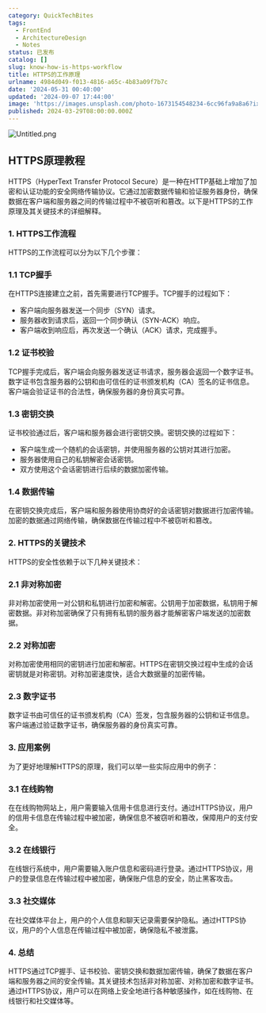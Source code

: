 ```yaml
---
category: QuickTechBites
tags:
  - FrontEnd
  - ArchitectureDesign
  - Notes
status: 已发布
catalog: []
slug: know-how-is-https-workflow
title: HTTPS的工作原理
urlname: 4984d049-f013-4816-a65c-4b83a09f7b7c
date: '2024-05-31 00:40:00'
updated: '2024-09-07 17:44:00'
image: 'https://images.unsplash.com/photo-1673154548234-6cc96fa9a8a6?ixlib=rb-4.0.3&q=85&fm=jpg&crop=entropy&cs=srgb'
published: 2024-03-29T08:00:00.000Z
---
```


![Untitled.png](https://prod-files-secure.s3.us-west-2.amazonaws.com/5d24fe63-e567-4804-86f9-9fdc62e13082/2950c759-0255-4c0a-becc-122aae8c82c0/Untitled.png?X-Amz-Algorithm=AWS4-HMAC-SHA256&X-Amz-Content-Sha256=UNSIGNED-PAYLOAD&X-Amz-Credential=ASIAZI2LB466S5P2VSAS%2F20250326%2Fus-west-2%2Fs3%2Faws4_request&X-Amz-Date=20250326T053913Z&X-Amz-Expires=3600&X-Amz-Security-Token=IQoJb3JpZ2luX2VjELz%2F%2F%2F%2F%2F%2F%2F%2F%2F%2FwEaCXVzLXdlc3QtMiJHMEUCIQCKZxTR9IyWglqWZmoiD6tdR7WvENbXO7mMbP4oQ7qlzQIgA%2FtC%2FVR7Q7gGoPNCzs1Zq9f087rxBIB5NCp5jQWyYngq%2FwMIJRAAGgw2Mzc0MjMxODM4MDUiDETN7wXsrTB7ot5E2yrcA1Jzi81mkCU%2BfOmQFD%2BmIiI6IFSQDN2vAZW2pBT5kE581KwQyxHEL3uCnkxhl5lVxNfMLYmp9Nkhc65IPzFi%2FoOjVQ3f%2BZFpweDmAoZx20QVA9udje4OT5OmP5a5xfCEu6kYL0ZR8pjzPs2%2BDByUWyrDdX3jQ0aTKcgt4ZAGlmuDSlxC%2BizTmFmz4PK8AWGTWSTK080QQ1umJ2dZKDdPUIMRaY9YR2HN8jk6SmTtwZ59wn9fjkgWsz54mfY1Fth3Z9rNE%2BKMwN4ez3Q5plF5VDltonipRkbskJZ5d8BYPGPj3HjfrghN9HlbN2ds1TIB2eLHDh7f2atw1%2BgcBqipA9jf8bWdKIGpRBUkiIupxvLhibf5aIx71nN5kFrVPVyHTb%2FepUYQgw7EwrgcanZjvVGnFQJ0zGKD3qu1elbC6J2Xtoe7izkalwDlI64SP%2B8mrtVo5KbafLwC0%2BaxvvO3bAJW09f3TNM87ixkfGpuSQ3Zi%2FD4ImZU2wD9qLXsQjRQLHNUVDPfH%2BCJ0rm5Uhv5umGiRjUliylvw%2FeLg58G6uUfgcfzMUxHL0XDDKoBFPADMNl8wl0KWl5a1pAWixSbtVdBWZo9dMw9dDUSqhupCHiWH%2F5%2FHsu55bJNz%2Fz6MIrojb8GOqUBRs2i5t87BxSzXB%2BVCS95wBUmQ0SJnis6krfSiQYPwQS%2FNGQ2CYa7tegHm69oDzgcEbqD1wbDs2BeJHJUZaQPZYL0IXlWU6urmX0o%2BXUSY4XIRIukCGHauZ5eyhZJpvRU%2Bg4kHTSKvKl3cparSZrU3u0wNkmQ%2Feo2%2F2TGqmdgFSPKFvkNqx%2B0ZfNOqlG2TqojBrgLL55wq05fe7Hz2Giaihb68kvg&X-Amz-Signature=c61fe58a8f42a5dd06b4d931cf0361991d2b9dc3487ceb156dc338f0a4964442&X-Amz-SignedHeaders=host&x-id=GetObject)


## HTTPS原理教程


HTTPS（HyperText Transfer Protocol Secure）是一种在HTTP基础上增加了加密和认证功能的安全网络传输协议。它通过加密数据传输和验证服务器身份，确保数据在客户端和服务器之间的传输过程中不被窃听和篡改。以下是HTTPS的工作原理及其关键技术的详细解释。


### 1. HTTPS工作流程


HTTPS的工作流程可以分为以下几个步骤：


### 1.1 TCP握手


在HTTPS连接建立之前，首先需要进行TCP握手。TCP握手的过程如下：

- 客户端向服务器发送一个同步（SYN）请求。
- 服务器收到请求后，返回一个同步确认（SYN-ACK）响应。
- 客户端收到响应后，再次发送一个确认（ACK）请求，完成握手。

### 1.2 证书校验


TCP握手完成后，客户端会向服务器发送证书请求，服务器会返回一个数字证书。数字证书包含服务器的公钥和由可信任的证书颁发机构（CA）签名的证书信息。客户端会验证证书的合法性，确保服务器的身份真实可靠。


### 1.3 密钥交换


证书校验通过后，客户端和服务器会进行密钥交换。密钥交换的过程如下：

- 客户端生成一个随机的会话密钥，并使用服务器的公钥对其进行加密。
- 服务器使用自己的私钥解密会话密钥。
- 双方使用这个会话密钥进行后续的数据加密传输。

### 1.4 数据传输


在密钥交换完成后，客户端和服务器使用协商好的会话密钥对数据进行加密传输。加密的数据通过网络传输，确保数据在传输过程中不被窃听和篡改。


### 2. HTTPS的关键技术


HTTPS的安全性依赖于以下几种关键技术：


### 2.1 非对称加密


非对称加密使用一对公钥和私钥进行加密和解密。公钥用于加密数据，私钥用于解密数据。非对称加密确保了只有拥有私钥的服务器才能解密客户端发送的加密数据。


### 2.2 对称加密


对称加密使用相同的密钥进行加密和解密。HTTPS在密钥交换过程中生成的会话密钥就是对称密钥。对称加密速度快，适合大数据量的加密传输。


### 2.3 数字证书


数字证书由可信任的证书颁发机构（CA）签发，包含服务器的公钥和证书信息。客户端通过验证数字证书，确保服务器的身份真实可靠。


### 3. 应用案例


为了更好地理解HTTPS的原理，我们可以举一些实际应用中的例子：


### 3.1 在线购物


在在线购物网站上，用户需要输入信用卡信息进行支付。通过HTTPS协议，用户的信用卡信息在传输过程中被加密，确保信息不被窃听和篡改，保障用户的支付安全。


### 3.2 在线银行


在线银行系统中，用户需要输入账户信息和密码进行登录。通过HTTPS协议，用户的登录信息在传输过程中被加密，确保账户信息的安全，防止黑客攻击。


### 3.3 社交媒体


在社交媒体平台上，用户的个人信息和聊天记录需要保护隐私。通过HTTPS协议，用户的个人信息在传输过程中被加密，确保隐私不被泄露。


### 4. 总结


HTTPS通过TCP握手、证书校验、密钥交换和数据加密传输，确保了数据在客户端和服务器之间的安全传输。其关键技术包括非对称加密、对称加密和数字证书。通过HTTPS协议，用户可以在网络上安全地进行各种敏感操作，如在线购物、在线银行和社交媒体等。

